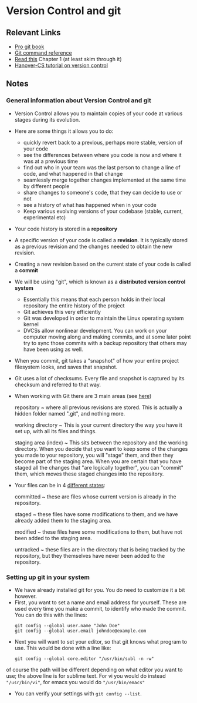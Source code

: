 # Version Control and git

## Relevant Links

- [Pro git book](http://git-scm.com/book/en/v2)
- [Git command reference](http://git-scm.com/docs)
- [Read this](http://git-scm.com/book/en/v2/Getting-Started-About-Version-Control) Chapter 1 (at least skim through it)
- [Hanover-CS tutorial on version control](https://hanover-cs.github.io/tutorial-version-control/)

## Notes

### General information about Version Control and git

- Version Control allows you to maintain copies of your code at various stages during its evolution.
- Here are some things it allows you to do:
    - quickly revert back to a previous, perhaps more stable, version of your code
    - see the differences between where you code is now and where it was at a previous time
    - find out who in your team was the last person to change a line of code, and what happened in that change
    - seamlessly merge together changes implemented at the same time by different people
    - share changes to someone's code, that they can decide to use or not
    - see a history of what has happened when in your code
    - Keep various evolving versions of your codebase (stable, current, experimental etc)
- Your code history is stored in a **repository**
- A specific version of your code is called a **revision**. It is typically stored as a previous revision and the changes needed to obtain the new revision.
- Creating a new revision based on the current state of your code is called a **commit**
- We will be using "git", which is known as a **distributed version control system**
    - Essentially this means that each person holds in their local repository the entire history of the project
    - Git achieves this very efficiently
    - Git was developed in order to maintain the Linux operating system kernel
    - DVCSs allow nonlinear development. You can work on your computer moving along and making commits, and at some later point try to sync those commits with a backup repository that others may have been using as well.
- When you commit, git takes a "snapshot" of how your entire project filesystem looks, and saves that snapshot.
- Git uses a lot of checksums. Every file and snapshot is captured by its checksum and referred to that way.
- When working with Git there are 3 main areas (see [here](http://git-scm.com/book/en/v2/Getting-Started-Git-Basics#The-Three-States))

    repository
      ~ where all previous revisions are stored. This is actually a hidden folder named ".git", and nothing more.

    working directory
      ~ This is your current directory the way you have it set up, with all its files and things.

    staging area (index)
      ~ This sits between the repository and the working directory. When you decide that you want to keep some of the changes you made to your repository, you will "stage" them, and then they become part of the staging area. When you are certain that you have staged all the changes that "are logically together", you can "commit" them, which moves these staged changes into the repository.

- Your files can be in 4 [different states](http://git-scm.com/book/en/v2/Git-Basics-Recording-Changes-to-the-Repository):

    committed
      ~ these are files whose current version is already in the repository.

    staged
      ~ these files have some modifications to them, and we have already added them to the staging area.

    modified
      ~ these files have some modifications to them, but have not been added to the staging area.

    untracked
      ~ these files are in the directory that is being tracked by the repository, but they themselves have never been added to the repository.

### Setting up git in your system

- We have already installed git for you. You do need to customize it a bit however.
- First, you want to set a name and email address for yourself. These are used every time you make a commit, to identify who made the commit. You can do this with the lines:
    ```
    git config --global user.name "John Doe"
    git config --global user.email johndoe@example.com
    ```
- Next you will want to set your editor, so that git knows what program to use. This would be done with a line like:
    ```
    git config --global core.editor "/usr/bin/subl -n -w"
    ```
of course the path will be different depending on what editor you want to use; the above line is for sublime text. For vi you would do instead `"/usr/bin/vi"`, for emacs you would do `"/usr/bin/emacs"`
- You can verify your settings with `git config --list`.
